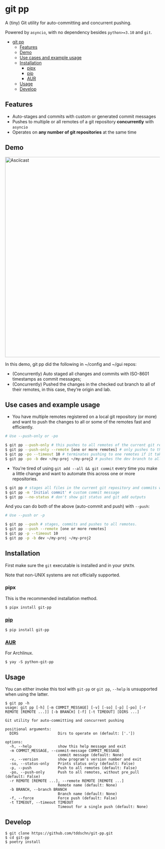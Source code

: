 # git pp

A (tiny) Git utility for auto-committing and concurrent pushing.

Powered by `asyncio`, with no dependency besides `python>=3.10` and `git`.

- [git pp](#git-pp)
  - [Features](#features)
  - [Demo](#demo)
  - [Use cases and example usage](#use-cases-and-example-usage)
  - [Installation](#installation)
    - [pipx](#pipx)
    - [pip](#pip)
    - [AUR](#aur)
  - [Usage](#usage)
  - [Develop](#develop)
## Features
- Auto-stages and commits with custom or generated commit messages
- Pushes to multiple or all remotes of a git repository **concurrently** with `asyncio`
- Operates on **any number of git repositories** at the same time

## Demo

<!-- [![asciicast](https://asciinema.org/a/487579.png)](https://asciinema.org/a/487579) -->
<!-- <a href="https://asciinema.org/a/487579"><img src="https://asciinema.org/a/487579.png" alt="asciicast" style="width:500px;height:300px;"></a> -->
<a href="https://asciinema.org/a/487579"><img src="https://asciinema.org/a/487579.svg" alt="Asciicast" width="650"/></a>

In this demo, git pp did the following in \~/config and \~/gui repos:

- (Concurrently) Auto staged all changes and commits with ISO-8601 timestamps as commit messages;
- (Concurrently) Pushed the changes in the checked out branch to all of their remotes, in this case, they’re origin and lab.

## Use cases and example usage
- You have multiple remotes registered on a local git repository (or more)
and want to push the changes to all or some of the remotes fast and efficiently.

```bash
# Use --push-only or -po

$ git pp --push-only # this pushes to all remotes of the current git repository, does not stages or commits
$ git pp --push-only --remote [one or more remotes] # only pushes to the specified remotes
$ git pp -po --timeout 10 # terminates pushing to one remotes if it takes more than 10 seconds
$ git pp -po -b dev ~/my-proj ~/my-proj2 # pushes the dev branch to all remotes in ~/my-proj and ~/my-proj2 repository
```

- You're tired of using `git add --all && git commit` every time you make a little change
and want to automate this across one or more repositories.

```bash
$ git pp # stages all files in the current git repository and commits with a timestamp as the commit message
$ git pp -m 'Initial commit' # custom commit message
$ git pp --no-status # don't show git status and git add outputs
```

And you can do both of the above (auto-commit and push) with `--push`:
```bash
# Use --push or -p

$ git pp --push # stages, commits and pushes to all remotes.
$ git pp --push --remote [one or more remotes]
$ git pp -p --timeout 10
$ git pp -p -b dev ~/my-proj ~/my-proj2
```

## Installation

First make sure the `git` executable is installed and in your `$PATH`.

Note that non-UNIX systems are not officially supported.

### pipx

This is the recommended installation method.

```
$ pipx install git-pp
```

### [pip](https://pypi.org/project/git-pp/)
```
$ pip install git-pp
```

### [AUR](https://aur.archlinux.org/packages/python-git-pp)
For Archlinux.
```
$ yay -S python-git-pp
```


## Usage

You can either invoke this tool with `git-pp` or `git pp`,
`--help` is unsupported when using the latter.

```
$ git pp -h
usage: git pp [-h] [-m COMMIT_MESSAGE] [-v] [-so] [-p] [-po] [-r REMOTE [REMOTE ...]] [-b BRANCH] [-f] [-t TIMEOUT] [DIRS ...]

Git utility for auto-committing and concurrent pushing

positional arguments:
  DIRS                  Dirs to operate on (default: ['.'])

options:
  -h, --help            show this help message and exit
  -m COMMIT_MESSAGE, --commit-message COMMIT_MESSAGE
                        commit message (default: None)
  -v, --version         show program's version number and exit
  -so, --status-only    Prints status only (default: False)
  -p, --push            Push to all remotes (default: False)
  -po, --push-only      Push to all remotes, without pre_pull (default: False)
  -r REMOTE [REMOTE ...], --remote REMOTE [REMOTE ...]
                        Remote name (default: None)
  -b BRANCH, --branch BRANCH
                        Branch name (default: None)
  -f, --force           Force push (default: False)
  -t TIMEOUT, --timeout TIMEOUT
                        Timeout for a single push (default: None)
```

## Develop
```
$ git clone https://github.com/tddschn/git-pp.git
$ cd git-pp
$ poetry install
```